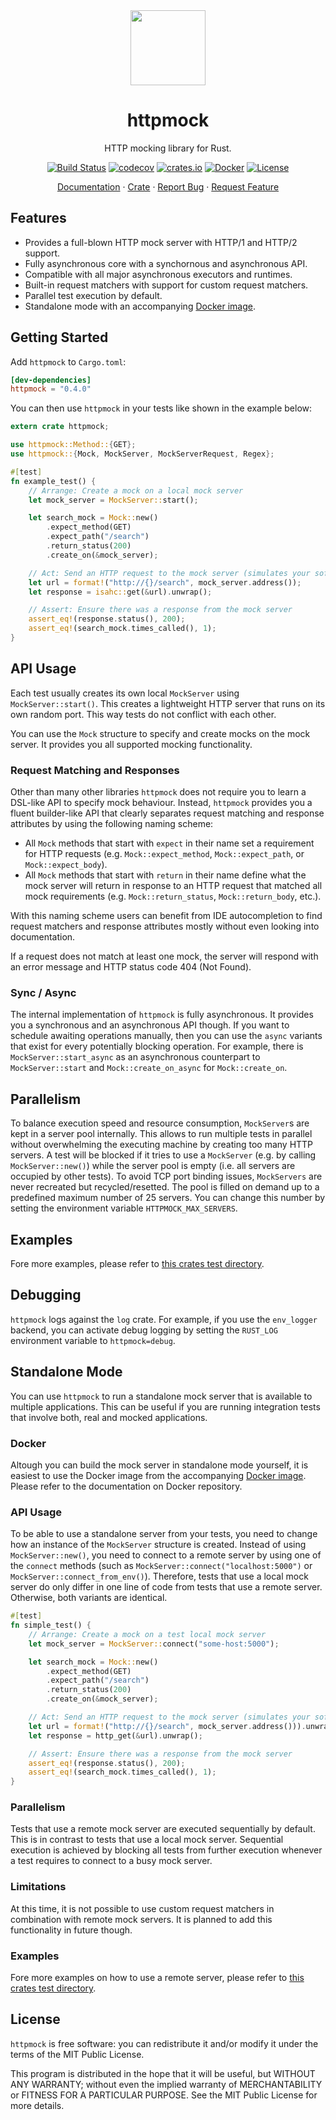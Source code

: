 <div align="center">
<img height="120" src="https://raw.githubusercontent.com/alexliesenfeld/httpmock/master/banner.png">
<h1>httpmock</h1>
</div>

<p align="center">HTTP mocking library for Rust.</p>
<div align="center">
    
[![Build Status](https://dev.azure.com/alexliesenfeld/httpmock/_apis/build/status/alexliesenfeld.httpmock?branchName=master)](https://dev.azure.com/alexliesenfeld/httpmock/_build/latest?definitionId=2&branchName=master)
[![codecov](https://codecov.io/gh/alexliesenfeld/httpmock/branch/master/graph/badge.svg)](https://codecov.io/gh/alexliesenfeld/httpmock)
[![crates.io](https://img.shields.io/crates/d/httpmock.svg)](https://crates.io/crates/httpmock)
[![Docker](https://img.shields.io/docker/cloud/build/alexliesenfeld/httpmock)](https://hub.docker.com/r/alexliesenfeld/httpmock)
[![License](https://img.shields.io/github/license/alexliesenfeld/httpmock.svg)](LICENSE)
	
</div>

<p align="center">
    <a href="https://docs.rs/httpmock/">Documentation</a>
    ·
    <a href="https://crates.io/crates/httpmock">Crate</a>
    ·
    <a href="https://github.com/alexliesenfeld/httpmock/issues">Report Bug</a>
    ·
    <a href="https://github.com/alexliesenfeld/httpmock/issues">Request Feature</a>
</p>

## Features

* Provides a full-blown HTTP mock server with HTTP/1 and HTTP/2 support.
* Fully asynchronous core with a synchornous and asynchronous API.
* Compatible with all major asynchronous executors and runtimes.
* Built-in request matchers with support for custom request matchers.
* Parallel test execution by default.
* Standalone mode with an accompanying [Docker image](https://hub.docker.com/r/alexliesenfeld/httpmock).

## Getting Started
Add `httpmock` to `Cargo.toml`:

```toml
[dev-dependencies]
httpmock = "0.4.0"
```

You can then use `httpmock` in your tests like shown in the example below:
```rust
extern crate httpmock;

use httpmock::Method::{GET};
use httpmock::{Mock, MockServer, MockServerRequest, Regex};

#[test]
fn example_test() {
    // Arrange: Create a mock on a local mock server 
    let mock_server = MockServer::start();

    let search_mock = Mock::new()
        .expect_method(GET)         
        .expect_path("/search")
        .return_status(200)
        .create_on(&mock_server);

    // Act: Send an HTTP request to the mock server (simulates your software)
    let url = format!("http://{}/search", mock_server.address());
    let response = isahc::get(&url).unwrap();

    // Assert: Ensure there was a response from the mock server
    assert_eq!(response.status(), 200);
    assert_eq!(search_mock.times_called(), 1);
}
```

## API Usage

Each test usually creates its own local `MockServer` using `MockServer::start()`. This creates a lightweight HTTP
server that runs on its own random port. This way tests do not conflict with each other.

You can use the `Mock`  structure to specify and create mocks on the mock server. It provides you all supported mocking 
functionality.

### Request Matching and Responses
Other than many other libraries `httpmock` does not require you to learn a DSL-like API to
specify mock behaviour. Instead, `httpmock` provides you a fluent builder-like API that
clearly separates request matching and response attributes by using the following naming scheme:

- All `Mock` methods that start with `expect` in their name set a requirement
for HTTP requests (e.g. `Mock::expect_method`, `Mock::expect_path`, or `Mock::expect_body`).
- All `Mock` methods that start with `return` in their name define what the
mock server will return in response to an HTTP request that matched all mock requirements (e.g.
`Mock::return_status`, `Mock::return_body`, etc.).

With this naming scheme users can benefit from IDE autocompletion to find request matchers and
response attributes mostly without even looking into documentation.

If a request does not match at least one mock, the server will respond with
an error message and HTTP status code 404 (Not Found).

### Sync / Async

The internal implementation of `httpmock` is fully asynchronous. It provides you a synchronous and an asynchronous API 
though. If you want to schedule awaiting operations manually, then you can use the `async` variants that exist for every 
potentially blocking operation. For example, there is `MockServer::start_async` as an asynchronous 
counterpart to `MockServer::start` and `Mock::create_on_async` for `Mock::create_on`. 

## Parallelism
To balance execution speed and resource consumption, `MockServer`s are kept in a server pool internally. This allows to run multiple tests in parallel without overwhelming the executing machine by creating too many HTTP servers. A test will be blocked if it tries to use a `MockServer` (e.g. by calling `MockServer::new()`) while the server pool is empty (i.e. all servers are occupied by other tests). To avoid TCP port binding issues, `MockServers` are never recreated but recycled/resetted. The pool is filled on demand up to a predefined maximum number of 25 servers. You can change this number by setting the environment variable `HTTPMOCK_MAX_SERVERS`. 


## Examples
Fore more examples, please refer to
[this crates test directory](https://github.com/alexliesenfeld/httpmock/blob/master/tests/integration_tests.rs ).

## Debugging
`httpmock` logs against the `log` crate. For example, if you use the `env_logger` backend, you can activate debug logging by setting the `RUST_LOG` environment variable to `httpmock=debug`.

## Standalone Mode
You can use `httpmock` to run a standalone mock server that is available to multiple applications. This can be useful if you are running integration tests that involve both, real and mocked applications. 

### Docker
Altough you can build the mock server in standalone mode yourself, it is easiest to use the Docker image from the accompanying [Docker image](https://hub.docker.com/r/alexliesenfeld/httpmock). Please refer to the documentation on Docker repository. 

### API Usage
To be able to use a standalone server from your tests, you need to change how an instance of the `MockServer` structure is created. Instead of using `MockServer::new()`, you need to connect to a remote server by using one of the `connect` methods (such as `MockServer::connect("localhost:5000")` or `MockServer::connect_from_env()`). Therefore, tests that use a local mock server do only differ in one line of code from tests that use a remote server. Otherwise, both variants are identical. 

```Rust
#[test]
fn simple_test() {
    // Arrange: Create a mock on a test local mock server 
    let mock_server = MockServer::connect("some-host:5000");

    let search_mock = Mock::new()
        .expect_method(GET)         
        .expect_path("/search")
        .return_status(200)
        .create_on(&mock_server);

    // Act: Send an HTTP request to the mock server (simulates your software)
    let url = format!("http://{}/search", mock_server.address())).unwrap();
    let response = http_get(&url).unwrap();

    // Assert: Ensure there was a response from the mock server
    assert_eq!(response.status(), 200);
    assert_eq!(search_mock.times_called(), 1);
}
```

### Parallelism
Tests that use a remote mock server are executed sequentially by default. This is in contrast to tests that use a local mock server. Sequential execution is achieved by blocking all tests from further execution whenever a test requires to connect to a busy mock server. 

### Limitations
At this time, it is not possible to use custom request matchers in combination with remote
mock servers. It is planned to add this functionality in future though.

### Examples
Fore more examples on how to use a remote server, please refer to
[this crates test directory](https://github.com/alexliesenfeld/httpmock/blob/master/tests/standalone_tests.rs ).

## License
`httpmock` is free software: you can redistribute it and/or modify it under the terms of the MIT Public License.
 
This program is distributed in the hope that it will be useful, but WITHOUT ANY WARRANTY; without even the implied 
warranty of MERCHANTABILITY or FITNESS FOR A PARTICULAR PURPOSE. See the MIT Public License for more details.
